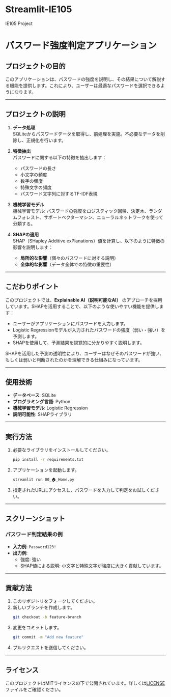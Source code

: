 # Streamlit-IE105
 IE105 Project

# パスワード強度判定アプリケーション

## プロジェクトの目的

このアプリケーションは、パスワードの強度を説明し、その結果について解説する機能を提供します。これにより、ユーザーは最適なパスワードを選択できるようになります。

---

## プロジェクトの説明

1. **データ処理**  
   SQLiteからパスワードデータを取得し、前処理を実施。不必要なデータを削除し、正規化を行います。

2. **特徴抽出**  
   パスワードに関する以下の特徴を抽出します：
   - パスワードの長さ
   - 小文字の頻度
   - 数字の頻度
   - 特殊文字の頻度
   - パスワード文字列に対するTF-IDF表現

3. **機械学習モデル**  
   機械学習モデル: パスワードの強度をロジスティック回帰、決定木、ランダムフォレスト、サポートベクターマシン、ニューラルネットワークを使って分類する。

4. **SHAPの適用**  
   SHAP（SHapley Additive exPlanations）値を計算し、以下のように特徴の影響を説明します：
   - **局所的な影響**（個々のパスワードに対する説明）
   - **全体的な影響**（データ全体での特徴の重要性）

---

## こだわりポイント

このプロジェクトでは、**Explainable AI（説明可能なAI）** のアプローチを採用しています。SHAPを活用することで、以下のような使いやすい機能を提供します：

- ユーザーがアプリケーションにパスワードを入力します。
- Logistic Regressionモデルが入力されたパスワードの強度（弱い・強い）を予測します。
- SHAPを使用して、予測結果を視覚的に分かりやすく説明します。

SHAPを活用した予測の透明性により、ユーザーはなぜそのパスワードが強い、もしくは弱いと判断されたのかを理解できる仕組みになっています。

---

## 使用技術

- **データベース**: SQLite
- **プログラミング言語**: Python
- **機械学習モデル**: Logistic Regression
- **説明可能性**: SHAPライブラリ

---

## 実行方法

1. 必要なライブラリをインストールしてください。
   ```bash
   pip install -r requirements.txt
   ```

2. アプリケーションを起動します。
   ```bash
   streamlit run 00_🏠_Home.py
   ```

3. 指定されたURLにアクセスし、パスワードを入力して判定をお試しください。

---

## スクリーンショット

### パスワード判定結果の例

- **入力例**: `Password123!`
- **出力例**:
  - 強度: 強い
  - SHAP値による説明: 小文字と特殊文字が強度に大きく貢献しています。

---

## 貢献方法

1. このリポジトリをフォークしてください。
2. 新しいブランチを作成します。
   ```bash
   git checkout -b feature-branch
   ```
3. 変更をコミットします。
   ```bash
   git commit -m "Add new feature"
   ```
4. プルリクエストを送信してください。

---

## ライセンス

このプロジェクトはMITライセンスの下で公開されています。詳しくは[LICENSE](./LICENSE)ファイルをご確認ください。
